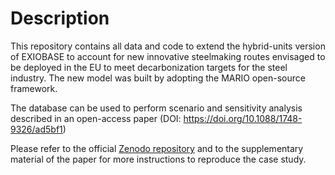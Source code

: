 # Description

This repository contains all data and code to extend the hybrid-units version of EXIOBASE to account for new innovative steelmaking routes envisaged to be deployed in the EU to meet decarbonization targets for the steel industry. The new model was built by adopting the MARIO open-source framework.   

The database can be used to perform scenario and sensitivity analysis described in an open-access paper (DOI: https://doi.org/10.1088/1748-9326/ad5bf1)

Please refer to the official [Zenodo repository](https://zenodo.org/records/11215808) and to the supplementary material of the paper for more instructions to reproduce the case study.



